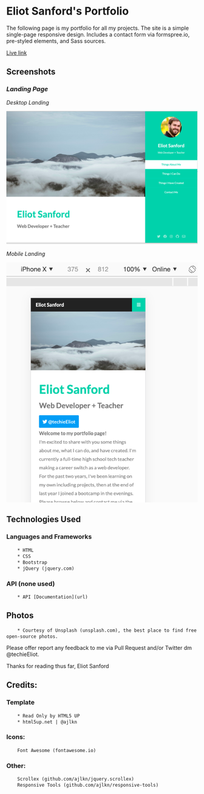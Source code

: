 # Eliot Sanford's Portfolio
The following page is my portfolio for all my projects. The site is a simple single-page responsive design. Includes a contact form via formspree.io, pre-styled elements, and Sass sources.

[Live link](https://techieeliot.github.io/Eliot-Sanford-Portfolio/)

## Screenshots

### _Landing Page_
*Desktop Landing*

![landingPage](images/landingPageScreenshot.png)

*Mobile Landing*

![landingPageMobile](images/landingPageScreenshotMobile.png)

## Technologies Used

### Languages and Frameworks
		* HTML
		* CSS
		* Bootstrap
		* jQuery (jquery.com)
   
### API (none used)
		* API [Documentation](url)

## Photos
		* Courtesy of Unsplash (unsplash.com), the best place to find free open-source photos.

Please offer report any feedback to me via Pull Request and/or Twitter dm @techieEliot.

Thanks for reading thus far,
Eliot Sanford


## Credits:

### Template 
		* Read Only by HTML5 UP
		* html5up.net | @ajlkn

### Icons:
		Font Awesome (fontawesome.io)

### Other:
		Scrollex (github.com/ajlkn/jquery.scrollex)
		Responsive Tools (github.com/ajlkn/responsive-tools)
